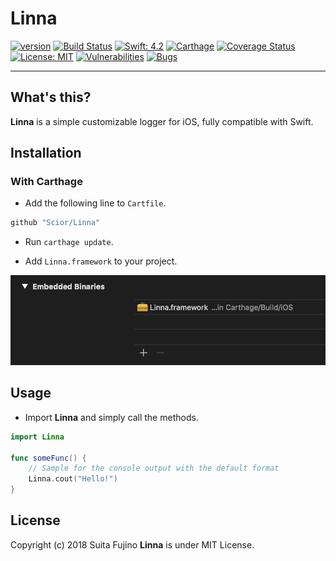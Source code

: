 # Linna

[![version](https://img.shields.io/badge/version-alpha-lightgrey.svg)](https://github.com/Scior/Linna)
[![Build Status](https://travis-ci.org/Scior/Linna.svg?branch=master)](https://travis-ci.org/Scior/Linna)
[![Swift: 4.2](https://img.shields.io/badge/Swift-4.2-green.svg)](https://swift.org/)
[![Carthage](https://img.shields.io/badge/Carthage-compatible-green.svg)](https://github.com/Carthage/Carthage)
[![Coverage Status](https://coveralls.io/repos/github/Scior/Linna/badge.svg)](https://coveralls.io/github/Scior/Linna)
[![License: MIT](https://img.shields.io/badge/License-MIT-yellow.svg)](https://opensource.org/licenses/MIT)
[![Vulnerabilities](https://sonarcloud.io/api/project_badges/measure?project=Scior_Linna&metric=vulnerabilities)](https://sonarcloud.io/api/project_badges/measure?project=Scior_Linna&metric=vulnerabilities)
[![Bugs](https://sonarcloud.io/api/project_badges/measure?project=Scior_Linna&metric=bugs)](https://sonarcloud.io/api/project_badges/measure?project=Scior_Linna&metric=bugs)

----

## What's this?

**Linna** is a simple customizable logger for iOS, fully compatible with Swift.  

## Installation

### With Carthage

- Add the following line to `Cartfile`.

```ruby
github "Scior/Linna"
```

- Run `carthage update`.

- Add `Linna.framework` to your project.

![Framework Installation](./docs/images/framework_installation.png)

## Usage

- Import **Linna** and simply call the methods.

```swift
import Linna

func someFunc() {
    // Sample for the console output with the default format
    Linna.cout("Hello!")
}
```

## License
Copyright (c) 2018 Suita Fujino
**Linna** is under MIT License.
